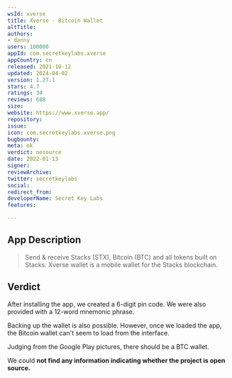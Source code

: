 ```yaml
---
wsId: xverse
title: Xverse - Bitcoin Wallet
altTitle: 
authors:
- danny
users: 100000
appId: com.secretkeylabs.xverse
appCountry: cn
released: 2021-10-12
updated: 2024-04-02
version: 1.27.1
stars: 4.7
ratings: 34
reviews: 688
size: 
website: https://www.xverse.app/
repository: 
issue: 
icon: com.secretkeylabs.xverse.png
bugbounty: 
meta: ok
verdict: nosource
date: 2022-01-13
signer: 
reviewArchive: 
twitter: secretkeylabs
social: 
redirect_from: 
developerName: Secret Key Labs
features: 

---
```


## App Description

> Send & receive Stacks (STX), Bitcoin (BTC) and all tokens built on Stacks. Xverse wallet is a mobile wallet for the Stacks blockchain.

## Verdict

After installing the app, we created a 6-digit pin code. We were also provided with a 12-word mnemonic phrase. 

Backing up the wallet is also possible. However, once we loaded the app, the Bitcoin wallet can't seem to load from the interface. 

Judging from the Google Play pictures, there should be a BTC wallet. 

We could **not find any information indicating whether the project is open source.** 


  